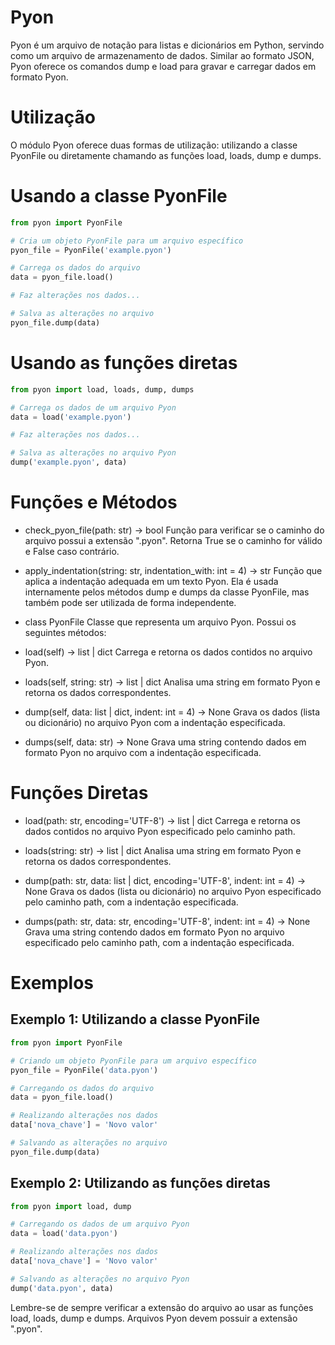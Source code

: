 # Pyon
Pyon é um arquivo de notação para listas e dicionários em Python, servindo como um arquivo de armazenamento de dados. Similar ao formato JSON, Pyon oferece os comandos dump e load para gravar e carregar dados em formato Pyon.

# Utilização
O módulo Pyon oferece duas formas de utilização: utilizando a classe PyonFile ou diretamente chamando as funções load, loads, dump e dumps.

# Usando a classe PyonFile
```py
from pyon import PyonFile

# Cria um objeto PyonFile para um arquivo específico
pyon_file = PyonFile('example.pyon')

# Carrega os dados do arquivo
data = pyon_file.load()

# Faz alterações nos dados...

# Salva as alterações no arquivo
pyon_file.dump(data)
```
# Usando as funções diretas

```py
from pyon import load, loads, dump, dumps

# Carrega os dados de um arquivo Pyon
data = load('example.pyon')

# Faz alterações nos dados...

# Salva as alterações no arquivo Pyon
dump('example.pyon', data)
```

# Funções e Métodos
- check_pyon_file(path: str) -> bool
Função para verificar se o caminho do arquivo possui a extensão ".pyon". Retorna True se o caminho for válido e False caso contrário.

- apply_indentation(string: str, indentation_with: int = 4) -> str
Função que aplica a indentação adequada em um texto Pyon. Ela é usada internamente pelos métodos dump e dumps da classe PyonFile, mas também pode ser utilizada de forma independente.

- class PyonFile
Classe que representa um arquivo Pyon. Possui os seguintes métodos:

- load(self) -> list | dict
Carrega e retorna os dados contidos no arquivo Pyon.

- loads(self, string: str) -> list | dict
Analisa uma string em formato Pyon e retorna os dados correspondentes.

- dump(self, data: list | dict, indent: int = 4) -> None
Grava os dados (lista ou dicionário) no arquivo Pyon com a indentação especificada.

- dumps(self, data: str) -> None
Grava uma string contendo dados em formato Pyon no arquivo com a indentação especificada.

# Funções Diretas
- load(path: str, encoding='UTF-8') -> list | dict
Carrega e retorna os dados contidos no arquivo Pyon especificado pelo caminho path.

- loads(string: str) -> list | dict
Analisa uma string em formato Pyon e retorna os dados correspondentes.

- dump(path: str, data: list | dict, encoding='UTF-8', indent: int = 4) -> None
Grava os dados (lista ou dicionário) no arquivo Pyon especificado pelo caminho path, com a indentação especificada.

- dumps(path: str, data: str, encoding='UTF-8', indent: int = 4) -> None
Grava uma string contendo dados em formato Pyon no arquivo especificado pelo caminho path, com a indentação especificada.

# Exemplos
## Exemplo 1: Utilizando a classe PyonFile
```py
from pyon import PyonFile

# Criando um objeto PyonFile para um arquivo específico
pyon_file = PyonFile('data.pyon')

# Carregando os dados do arquivo
data = pyon_file.load()

# Realizando alterações nos dados
data['nova_chave'] = 'Novo valor'

# Salvando as alterações no arquivo
pyon_file.dump(data)
```
## Exemplo 2: Utilizando as funções diretas
```py
from pyon import load, dump

# Carregando os dados de um arquivo Pyon
data = load('data.pyon')

# Realizando alterações nos dados
data['nova_chave'] = 'Novo valor'

# Salvando as alterações no arquivo Pyon
dump('data.pyon', data)
```
Lembre-se de sempre verificar a extensão do arquivo ao usar as funções load, loads, dump e dumps. Arquivos Pyon devem possuir a extensão ".pyon".
